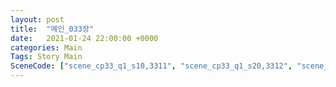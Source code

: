 ```yaml
---
layout: post
title:  "메인_033장"
date:   2021-01-24 22:00:00 +0000
categories: Main
Tags: Story Main
SceneCode: ["scene_cp33_q1_s10,3311", "scene_cp33_q1_s20,3312", "scene_cp33_q2_s10,3321", "scene_cp33_q2_s20,3322", "scene_cp33_q3_s10,3331", "scene_cp33_q3_s20,3332", "scene_cp33_q4_s10,3341", "scene_cp33_q4_s20,3342", "scene_cp33_q4_s30,3343"]
---
```


